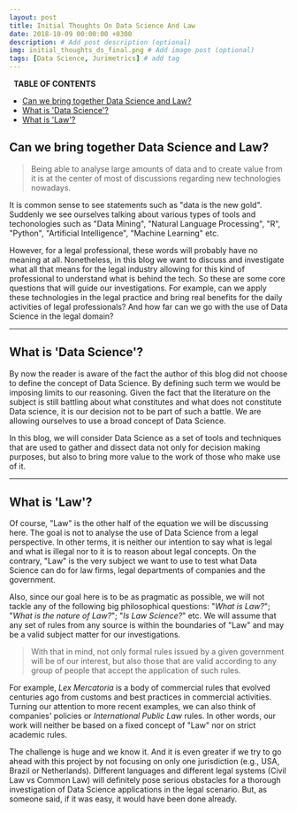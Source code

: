 ```yaml
---
layout: post
title: Initial Thoughts On Data Science And Law
date: 2018-10-09 00:00:00 +0300
description: # Add post description (optional)
img: initial_thoughts_ds_final.png # Add image post (optional)
tags: [Data Science, Jurimetrics] # add tag
---
```


<div class="table_of_contents">
&nbsp;&nbsp;<b>TABLE OF CONTENTS</b>
    <ul>
        <li><a href="#bring_ds_to_law" class="table_of_contents_itens">Can we bring together Data Science and Law?</a></li>
        <li><a href="#what_ds" class="table_of_contents_itens">What is 'Data Science'?</a></li>
        <li><a href="#what_law" class="table_of_contents_itens">What is 'Law'?</a></li>
    </ul>
</div>

<a name="bring_ds_to_law"></a>

## Can we bring together Data Science and Law?

> Being able to analyse large amounts of data and to create value from it is at the center of most of discussions regarding new technologies nowadays.

It is common sense to see statements such as "data is the new gold". Suddenly we see ourselves talking about various types of tools and techonologies such as "Data Mining", "Natural Language Processing", "R", "Python", "Artificial Intelligence", "Machine Learning" etc.

However, for a legal professional, these words will probably have no meaning at all. Nonetheless, in this blog we want to discuss and investigate what all that means for the legal industry allowing for this kind of professional to understand what is behind the tech. So these are some core questions that will guide our investigations. For example, can we apply these technologies in the legal practice and bring real benefits for the daily activities of legal professionals? And how far can we go with the use of Data Science in the legal domain?


----

<a name="what_ds"></a>

## What is 'Data Science'?

By now the reader is aware of the fact the author of this blog did not choose to define the concept of Data Science. By defining such term we would be imposing limits to our reasoning. Given the fact that the literature on the subject is still battling about what constitutes and what does not constitute Data science, it is our decision not to be part of such a battle. We are allowing ourselves to use a broad concept of Data Science.

In this blog, we will consider Data Science as a set of tools and techniques that are used to gather and dissect data not only for decision making purposes, but also to bring more value to the work of those who make use of it.


----

<a name="what_law"></a>

## What is 'Law'?

Of course, "Law" is the other half of the equation we will be discussing here. The goal is not to analyse the use of Data Science from a legal perspective. In other terms, it is neither our intention to say what is legal and what is illegal nor to it is to reason about legal concepts. On the contrary, "Law" is the very subject we want to use to test what Data Science can do for law firms, legal departments of companies and the government.

Also, since our goal here is to be as pragmatic as possible, we will not tackle any of the following big philosophical questions: "*What is Law?*"; "*What is the nature of Law?*"; "*Is Law Science?*" etc. We will assume that any set of rules from any source is within the boundaries of "Law" and may be a valid subject matter for our investigations.

> With that in mind, not only formal rules issued by a given government will be of our interest, but also those that are valid according to any group of people that accept the application of such rules.

For example, *Lex Mercatoria* is a body of commercial rules that evolved centuries ago from customs and best practices in commercial activities. Turning our attention to more recent examples, we can also think of companies' policies or *International Public Law* rules. In other words, our work will neither be based on a fixed concept of "Law" nor on strict academic rules.

The challenge is huge and we know it. And it is even greater if we try to go ahead with this project by not focusing on only one jurisdiction (e.g., USA, Brazil or Netherlands). Different languages and different legal systems (Civil Law vs Common Law) will definitely pose serious obstacles for a thorough investigation of Data Science applications in the legal scenario. But, as someone said, if it was easy, it would have been done already.